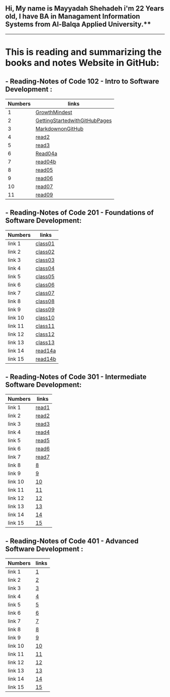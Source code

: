 

&nbsp;
## Hi, My name is Mayyadah Shehadeh i'm 22 Years old, I have BA in Managament Information Systems from Al-Balqa Applied University.**

--------------------------------------

# This is reading and summarizing the books and notes Website in GitHub:




## - Reading-Notes of Code 102 - Intro to Software Development :

| Numbers | links|
|------|------|
| 1| [GrowthMindest](https://mayyadahshehadeh.github.io/reading-notes/GrowthMindest) |
| 2 | [GettingStartedwithGitHubPages](https://mayyadahshehadeh.github.io/reading-notes/GettingStartedwithGitHubPages)|
| 3 | [MarkdownonGitHub](https://mayyadahshehadeh.github.io/reading-notes/MarkdownonGitHub) |
| 4 | [read2](https://mayyadahshehadeh.github.io/reading-notes/read2) |
| 5 | [read3](https://mayyadahshehadeh.github.io/reading-notes/read3) |
|6 | [Read04a](https://mayyadahshehadeh.github.io/reading-notes/Read04a)|
|7| [read04b](https://mayyadahshehadeh.github.io/reading-notes/read04b)|
|8 | [read05](https://mayyadahshehadeh.github.io/reading-notes/read05)|
|9 | [read06](https://mayyadahshehadeh.github.io/reading-notes/read06)|
|10 | [read07](https://mayyadahshehadeh.github.io/reading-notes/read07)|
|11| [read09](https://mayyadahshehadeh.github.io/reading-notes/read09)|


## - Reading-Notes of Code 201 - Foundations of Software Development:

| Numbers | links|
|------|------|
| link 1| [class01](https://mayyadahshehadeh.github.io/reading-notes/class01) |
| link 2 | [class02](https://mayyadahshehadeh.github.io/reading-notes/class02)|
| link 3 | [class03](https://mayyadahshehadeh.github.io/reading-notes/class03) |
| link 4 | [class04](https://mayyadahshehadeh.github.io/reading-notes/class04) |
| link 5 | [class05](https://mayyadahshehadeh.github.io/reading-notes/class05) |
|link 6 | [class06](https://mayyadahshehadeh.github.io/reading-notes/class06)|
|link 7| [class07](https://mayyadahshehadeh.github.io/reading-notes/class07)|
|link 8 | [class08](https://mayyadahshehadeh.github.io/reading-notes/class08)|
|link 9 | [class09](https://mayyadahshehadeh.github.io/reading-notes/class09)|
|link 10 | [class10](https://mayyadahshehadeh.github.io/reading-notes/class10)|
|link 11| [class11](https://mayyadahshehadeh.github.io/reading-notes/class11)|
|link 12 | [class12](https://mayyadahshehadeh.github.io/reading-notes/class12)|
|link 13 | [class13](https://mayyadahshehadeh.github.io/reading-notes/class13)|
|link 14 | [read14a](https://mayyadahshehadeh.github.io/reading-notes/read14a)|
|link 15 | [read14b](https://mayyadahshehadeh.github.io/reading-notes/read14b)|

## - Reading-Notes of Code 301 - Intermediate Software Development:

| Numbers | links|
|------|------|
| link 1| [read1](https://mayyadahshehadeh.github.io/reading-notes/read11) |
| link 2 | [read2](https://mayyadahshehadeh.github.io/reading-notes/read22)|
| link 3 | [read3](https://mayyadahshehadeh.github.io/reading-notes/read33) |
| link 4 | [read4](https://mayyadahshehadeh.github.io/reading-notes/read44) |
| link 5 | [read5](https://mayyadahshehadeh.github.io/reading-notes/read55) |
|link 6 | [read6](https://mayyadahshehadeh.github.io/reading-notes/read66)|
|link 7| [read7](https://mayyadahshehadeh.github.io/reading-notes/read77)|
|link 8 | [8]()|
|link 9 | [9]()|
|link 10 | [10]()|
|link 11| [11]()|
|link 12 | [12]()|
|link 13 | [13]()|
|link 14 | [14]()|
|link 15 | [15]()|


## - Reading-Notes of Code 401 - Advanced Software Development :

| Numbers | links|
|------|------|
| link 1| [1]() |
| link 2 | [2]()|
| link 3 | [3]() |
| link 4 | [4]() |
| link 5 | [5]() |
|link 6 | [6]()|
|link 7| [7]()|
|link 8 | [8]()|
|link 9 | [9]()|
|link 10 | [10]()|
|link 11| [11]()|
|link 12 | [12]()|
|link 13 | [13]()|
|link 14 | [14]()|
|link 15 | [15]()|
